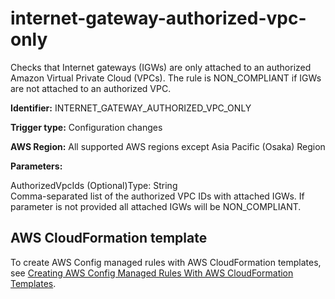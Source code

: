 # internet\-gateway\-authorized\-vpc\-only<a name="internet-gateway-authorized-vpc-only"></a>

Checks that Internet gateways \(IGWs\) are only attached to an authorized Amazon Virtual Private Cloud \(VPCs\)\. The rule is NON\_COMPLIANT if IGWs are not attached to an authorized VPC\. 

**Identifier:** INTERNET\_GATEWAY\_AUTHORIZED\_VPC\_ONLY

**Trigger type:** Configuration changes

**AWS Region:** All supported AWS regions except Asia Pacific \(Osaka\) Region

**Parameters:**

AuthorizedVpcIds \(Optional\)Type: String  
Comma\-separated list of the authorized VPC IDs with attached IGWs\. If parameter is not provided all attached IGWs will be NON\_COMPLIANT\.

## AWS CloudFormation template<a name="w29aac11c33c17b7d235c15"></a>

To create AWS Config managed rules with AWS CloudFormation templates, see [Creating AWS Config Managed Rules With AWS CloudFormation Templates](aws-config-managed-rules-cloudformation-templates.md)\.
